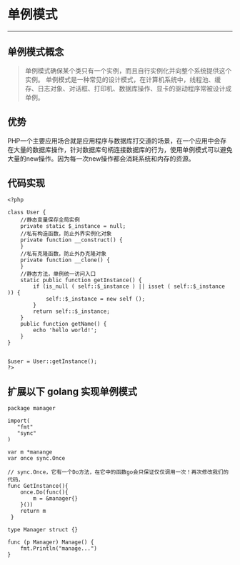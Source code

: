 # 单例模式
------

## 单例模式概念

> 单例模式确保某个类只有一个实例，而且自行实例化并向整个系统提供这个实例。
> 单例模式是一种常见的设计模式，在计算机系统中，线程池、缓存、日志对象、对话框、打印机、数据库操作、显卡的驱动程序常被设计成单例。

## 优势

PHP一个主要应用场合就是应用程序与数据库打交道的场景，在一个应用中会存在大量的数据库操作，针对数据库句柄连接数据库的行为，使用单例模式可以避免大量的new操作。因为每一次new操作都会消耗系统和内存的资源。


## 代码实现
```
<?php

class User {
    //静态变量保存全局实例
    private static $_instance = null;
    //私有构造函数，防止外界实例化对象
    private function __construct() {
    }
    //私有克隆函数，防止外办克隆对象
    private function __clone() {
    }
    //静态方法，单例统一访问入口
    static public function getInstance() {
        if (is_null ( self::$_instance ) || isset ( self::$_instance )) {
            self::$_instance = new self ();
        }
        return self::$_instance;
    }
    public function getName() {
        echo 'hello world!';
    }
}


$user = User::getInstance();
?>
```


## 扩展以下 golang 实现单例模式

```
package manager
 
import(
   "fmt"
   "sync"
)
 
var m *manange
var once sync.Once
 
// sync.Once，它有一个Do方法，在它中的函数go会只保证仅仅调用一次！再次修改我们的代码，
func GetInstance(){
    once.Do(func(){
        m = &manager{}
    }())
    return m
 }

type Manager struct {}

func (p Manager) Manage() {
    fmt.Println("manage...")
}

```




